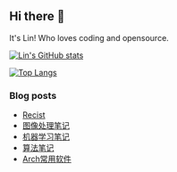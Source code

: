 ## Hi there 👋
It's Lin! Who loves coding and opensource.

[![Lin's GitHub stats](https://github-readme-stats.vercel.app/api?username=linhandev&theme=dark)](https://github.com/anuraghazra/github-readme-stats)

[![Top Langs](https://github-readme-stats.vercel.app/api/top-langs/?username=linhandev&layout=compact&theme=dark)](https://github.com/anuraghazra/github-readme-stats)

### Blog posts
<!-- BLOG-POST-LIST:START -->
- [Recist](https://linhandev.github.io//posts/tumor/)
- [图像处理笔记](https://linhandev.github.io//posts/image-video-processing/)
- [机器学习笔记](https://linhandev.github.io//posts/ML/)
- [算法笔记](https://linhandev.github.io//posts/algorithm/)
- [Arch常用软件](https://linhandev.github.io//posts/Arch-Apps/)
<!-- BLOG-POST-LIST:END -->



